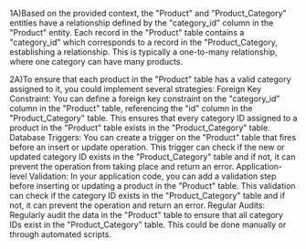 1A)Based on the provided context, the "Product" and "Product_Category" entities have a relationship defined by the "category_id" column in the "Product" entity. 
Each record in the "Product" table contains a "category_id" which corresponds to a record in the "Product_Category, 
establishing a relationship. 
This is typically a one-to-many relationship, where one category can have many products.

2A)To ensure that each product in the "Product" table has a valid category assigned to it, you could implement several strategies:
Foreign Key Constraint: You can define a foreign key constraint on the "category_id" column in the "Product" table, referencing the "id" column in the "Product_Category" table. This ensures that every category ID assigned to a product in the "Product" table exists in the "Product_Category" table.
Database Triggers: You can create a trigger on the "Product" table that fires before an insert or update operation. This trigger can check if the new or updated category ID exists in the "Product_Category" table and if not, it can prevent the operation from taking place and return an error.
Application-level Validation: In your application code, you can add a validation step before inserting or updating a product in the "Product" table. This validation can check if the category ID exists in the "Product_Category" table and if not, it can prevent the operation and return an error.
Regular Audits: Regularly audit the data in the "Product" table to ensure that all category IDs exist in the "Product_Category" table. This could be done manually or through automated scripts.